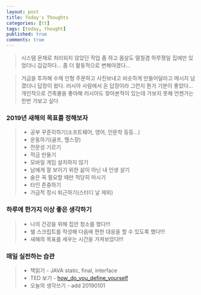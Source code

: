 ```yaml
---
layout: post
title: Today's Thoughts
categories: [tt]
tags: [today, thought]
published: true
comments: true
---
```


> 시스템 문제로 처리되지 않았던 작업 좀 하고 몸살도 떨칠겸 하루쟁일 집에만 있었더니 갑갑하다...
> 좀 더 활동적으로 변해야겠다...

> 거금을 투자해 수제 인형 주문하고 사진보내고 비슷하게 만들어달라고 메시지 남겼더니 답장이 왔다.
> 러시아 사람에서 온 답장이라 그런지 뭔가 기분이 좋았다...
> 개인적으로 건축물을 좋아해 러시아도 찾아본적이 있는데 가보지 못해 언젠가는 한번 가보고 싶다  

### 2019년 새해의 목표를 정해보자
> - 공부 꾸준히하기(소프트웨어, 영어, 인문학 등등...) 
> - 운동하기(골프, 헬스장) 
> - 전문성 기르기
> - 적금 만들기
> - 모바일 게임 설치하지 않기
> - 남에게 잘 보이기 위한 삶이 아닌 내 인생 살기
> - 술은 꼭 필요할 때만 적당히 마시기
> - 타인 존중하기
> - 가급적 정시 퇴근하기(스터디 날 제외)

### 하루에 한가지 이상 좋은 생각하기
> - 나의 건강을 위해 집안 청소를 했다!!!
> - 쉘 스크립트를 작성해 다음에 편한 대응을 할 수 있도록 했다!!!
> - 새해의 목표를 세우는 시간을 가져보았다!!!

### 매일 실천하는 습관
> - 책읽기 - JAVA static, final, interface
> - TED 보기 - [how_do_you_define_yourself](https://www.ted.com/talks/lizzie_velasquez_how_do_you_define_yourself)
> - 오늘의 생각쓰기 - add 20190101